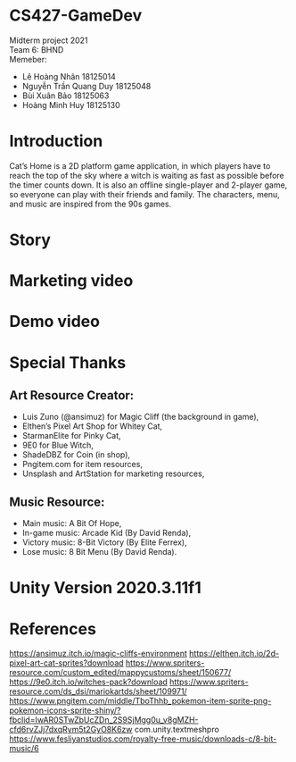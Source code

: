 # CS427-GameDev
Midterm project 2021\
Team 6: BHND\
Memeber:
- Lê Hoàng Nhân         18125014
- Nguyễn Trần Quang Duy 18125048
- Bùi Xuân Bảo          18125063
- Hoàng Minh Huy        18125130

# Introduction
Cat’s Home is a  2D platform game application, in which players have to reach the top of the sky where a witch is waiting as fast as possible before the timer counts down.
It is also an offline single-player and 2-player game, so everyone can play with their friends and family.
The characters, menu, and music are inspired from the 90s games.

# Story

# Marketing video

# Demo video

# Special Thanks
## Art Resource Creator:
- Luis Zuno (@ansimuz) for Magic Cliff (the background in game),
- Elthen’s Pixel Art Shop for Whitey Cat,
- StarmanElite for Pinky Cat,
- 9E0 for Blue Witch,
- ShadeDBZ for Coin (in shop),
- Pngitem.com for item resources,
- Unsplash and ArtStation for marketing resources,
	
## Music Resource:
- Main music: A Bit Of Hope,
- In-game music: Arcade Kid (By David Renda),
- Victory music: 8-Bit Victory (By Elite Ferrex),
- Lose music: 8 Bit Menu (By David Renda).

# Unity Version 2020.3.11f1

# References
https://ansimuz.itch.io/magic-cliffs-environment
https://elthen.itch.io/2d-pixel-art-cat-sprites?download
https://www.spriters-resource.com/custom_edited/mappycustoms/sheet/150677/
https://9e0.itch.io/witches-pack?download
https://www.spriters-resource.com/ds_dsi/mariokartds/sheet/109971/
https://www.pngitem.com/middle/TboThhb_pokemon-item-sprite-png-pokemon-icons-sprite-shiny/?fbclid=IwAR0STwZbUcZDn_2S9SjMgg0u_v8gMZH-cfd6rvZJj7dxqRym5t2GyO8K6zw
com.unity.textmeshpro
https://www.fesliyanstudios.com/royalty-free-music/downloads-c/8-bit-music/6

